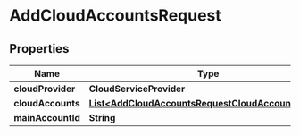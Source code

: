 

# AddCloudAccountsRequest


## Properties

| Name | Type | Description | Notes |
|------------ | ------------- | ------------- | -------------|
|**cloudProvider** | **CloudServiceProvider** |  |  |
|**cloudAccounts** | [**List&lt;AddCloudAccountsRequestCloudAccountsInner&gt;**](AddCloudAccountsRequestCloudAccountsInner.md) |  |  |
|**mainAccountId** | **String** |  |  [optional] |



